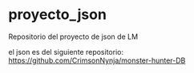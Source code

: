 # proyecto_json
Repositorio del proyecto de json de LM

el json es del siguiente repositorio:
https://github.com/CrimsonNynja/monster-hunter-DB
